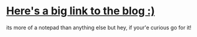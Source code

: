 [Here's a big link to the blog :) ](http://josephhess.github.io/)
====================

its more of a notepad than anything else but hey, if your'e curious go for it!
